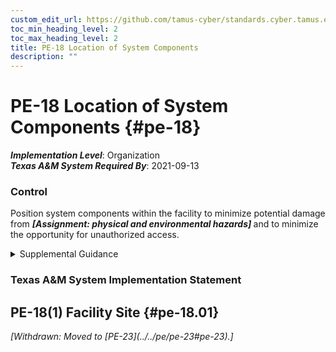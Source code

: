 ```yaml
---
custom_edit_url: https://github.com/tamus-cyber/standards.cyber.tamus.edu/tree/main/static/content/tamus.edu/TAMUS_profile.xml
toc_min_heading_level: 2
toc_max_heading_level: 2
title: PE-18 Location of System Components
description: ""
---
```


# PE-18 Location of System Components {#pe-18}

_**Implementation Level**_: Organization\
_**Texas A&M System Required By**_: 2021-09-13

### Control

Position system components within the facility to minimize potential damage from <strong>                  <em>[Assignment: physical and environmental hazards]</em>               </strong> and to minimize the opportunity for unauthorized access.

<details>
  <summary>Supplemental Guidance</summary>

Physical and environmental hazards include floods, fires, tornadoes, earthquakes, hurricanes, terrorism, vandalism, an electromagnetic pulse, electrical interference, and other forms of incoming electromagnetic radiation. Organizations consider the location of entry points where unauthorized individuals, while not being granted access, might nonetheless be near systems. Such proximity can increase the risk of unauthorized access to organizational communications using wireless packet sniffers or microphones, or unauthorized disclosure of information.

</details>

### Texas A&M System Implementation Statement

## PE-18(1) Facility Site {#pe-18.01}

<prop xmlns="http://csrc.nist.gov/ns/oscal/1.0" name="status" value="withdrawn">
               <em>[Withdrawn: Moved to [PE-23](../../pe/pe-23#pe-23).]</em>
            </prop>
            

